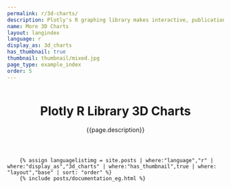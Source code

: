 ```yaml
---
permalink: r/3d-charts/
description: Plotly's R graphing library makes interactive, publication-quality graphs online. Examples of how to make 3D charts.
name: More 3D Charts
layout: langindex
language: r
display_as: 3d_charts
has_thumbnail: true
thumbnail: thumbnail/mixed.jpg
page_type: example_index
order: 5
---
```



<header class="--welcome">
	<div class="--welcome-body">
		<!--div.--wrap-inner-->
		<div class="--title">
			<div class="--category-img"><img src="https://plot.ly/gh-pages/documentation/static/images/r-small.png" alt=""></div>
			<div class="--body">
				<h1>Plotly R Library 3D Charts</h1>
				<p>{{page.description}}</p>
			</div>
		</div>
	</div>
</header>

		{% assign languagelistimg = site.posts | where:"language","r" | where:"display_as","3d_charts" | where:"has_thumbnail",true | where: "layout","base" | sort: "order" %}
        {% include posts/documentation_eg.html %}
